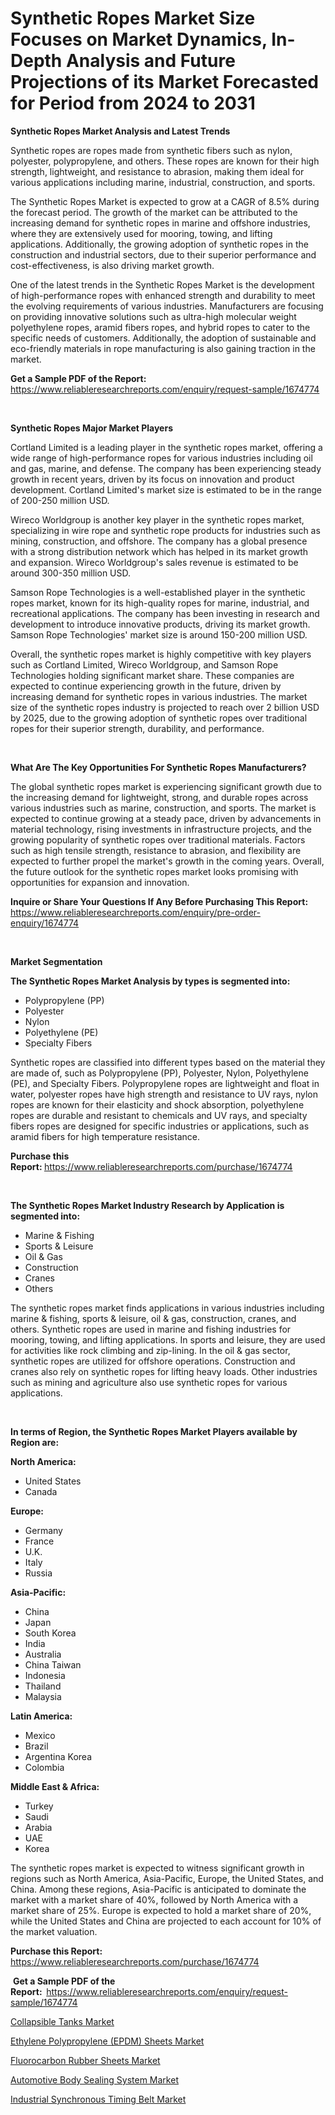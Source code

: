 <p><h1>Synthetic Ropes Market Size Focuses on Market Dynamics, In-Depth Analysis and Future Projections of its Market Forecasted for Period from 2024 to 2031</h1></p><p><strong>Synthetic Ropes Market Analysis and Latest Trends</strong></p>
<p><p>Synthetic ropes are ropes made from synthetic fibers such as nylon, polyester, polypropylene, and others. These ropes are known for their high strength, lightweight, and resistance to abrasion, making them ideal for various applications including marine, industrial, construction, and sports.</p><p>The Synthetic Ropes Market is expected to grow at a CAGR of 8.5% during the forecast period. The growth of the market can be attributed to the increasing demand for synthetic ropes in marine and offshore industries, where they are extensively used for mooring, towing, and lifting applications. Additionally, the growing adoption of synthetic ropes in the construction and industrial sectors, due to their superior performance and cost-effectiveness, is also driving market growth.</p><p>One of the latest trends in the Synthetic Ropes Market is the development of high-performance ropes with enhanced strength and durability to meet the evolving requirements of various industries. Manufacturers are focusing on providing innovative solutions such as ultra-high molecular weight polyethylene ropes, aramid fibers ropes, and hybrid ropes to cater to the specific needs of customers. Additionally, the adoption of sustainable and eco-friendly materials in rope manufacturing is also gaining traction in the market.</p></p>
<p><strong>Get a Sample PDF of the Report:&nbsp;</strong> <a href="https://www.reliableresearchreports.com/enquiry/request-sample/1674774">https://www.reliableresearchreports.com/enquiry/request-sample/1674774</a></p>
<p>&nbsp;</p>
<p><strong>Synthetic Ropes Major Market Players</strong></p>
<p><p>Cortland Limited is a leading player in the synthetic ropes market, offering a wide range of high-performance ropes for various industries including oil and gas, marine, and defense. The company has been experiencing steady growth in recent years, driven by its focus on innovation and product development. Cortland Limited's market size is estimated to be in the range of 200-250 million USD.</p><p>Wireco Worldgroup is another key player in the synthetic ropes market, specializing in wire rope and synthetic rope products for industries such as mining, construction, and offshore. The company has a global presence with a strong distribution network which has helped in its market growth and expansion. Wireco Worldgroup's sales revenue is estimated to be around 300-350 million USD.</p><p>Samson Rope Technologies is a well-established player in the synthetic ropes market, known for its high-quality ropes for marine, industrial, and recreational applications. The company has been investing in research and development to introduce innovative products, driving its market growth. Samson Rope Technologies' market size is around 150-200 million USD.</p><p>Overall, the synthetic ropes market is highly competitive with key players such as Cortland Limited, Wireco Worldgroup, and Samson Rope Technologies holding significant market share. These companies are expected to continue experiencing growth in the future, driven by increasing demand for synthetic ropes in various industries. The market size of the synthetic ropes industry is projected to reach over 2 billion USD by 2025, due to the growing adoption of synthetic ropes over traditional ropes for their superior strength, durability, and performance.</p></p>
<p>&nbsp;</p>
<p><strong>What Are The Key Opportunities For Synthetic Ropes Manufacturers?</strong></p>
<p><p>The global synthetic ropes market is experiencing significant growth due to the increasing demand for lightweight, strong, and durable ropes across various industries such as marine, construction, and sports. The market is expected to continue growing at a steady pace, driven by advancements in material technology, rising investments in infrastructure projects, and the growing popularity of synthetic ropes over traditional materials. Factors such as high tensile strength, resistance to abrasion, and flexibility are expected to further propel the market's growth in the coming years. Overall, the future outlook for the synthetic ropes market looks promising with opportunities for expansion and innovation.</p></p>
<p><strong>Inquire or Share Your Questions If Any Before Purchasing This Report:</strong> <a href="https://www.reliableresearchreports.com/enquiry/pre-order-enquiry/1674774">https://www.reliableresearchreports.com/enquiry/pre-order-enquiry/1674774</a></p>
<p>&nbsp;</p>
<p><strong>Market Segmentation</strong></p>
<p><strong>The Synthetic Ropes Market Analysis by types is segmented into:</strong></p>
<p><ul><li>Polypropylene (PP)</li><li>Polyester</li><li>Nylon</li><li>Polyethylene (PE)</li><li>Specialty Fibers</li></ul></p>
<p><p>Synthetic ropes are classified into different types based on the material they are made of, such as Polypropylene (PP), Polyester, Nylon, Polyethylene (PE), and Specialty Fibers. Polypropylene ropes are lightweight and float in water, polyester ropes have high strength and resistance to UV rays, nylon ropes are known for their elasticity and shock absorption, polyethylene ropes are durable and resistant to chemicals and UV rays, and specialty fibers ropes are designed for specific industries or applications, such as aramid fibers for high temperature resistance.</p></p>
<p><strong>Purchase this Report:&nbsp;</strong><a href="https://www.reliableresearchreports.com/purchase/1674774">https://www.reliableresearchreports.com/purchase/1674774</a></p>
<p>&nbsp;</p>
<p><strong>The Synthetic Ropes Market Industry Research by Application is segmented into:</strong></p>
<p><ul><li>Marine & Fishing</li><li>Sports & Leisure</li><li>Oil & Gas</li><li>Construction</li><li>Cranes</li><li>Others</li></ul></p>
<p><p>The synthetic ropes market finds applications in various industries including marine & fishing, sports & leisure, oil & gas, construction, cranes, and others. Synthetic ropes are used in marine and fishing industries for mooring, towing, and lifting applications. In sports and leisure, they are used for activities like rock climbing and zip-lining. In the oil & gas sector, synthetic ropes are utilized for offshore operations. Construction and cranes also rely on synthetic ropes for lifting heavy loads. Other industries such as mining and agriculture also use synthetic ropes for various applications.</p></p>
<p>&nbsp;</p>
<p><strong>In terms of Region, the Synthetic Ropes Market Players available by Region are:</strong></p>
<p>
    <p> <strong> North America: </strong>
        <ul>
            <li>United States</li>
            <li>Canada</li>
        </ul>
        </p> 
    <p> <strong> Europe: </strong>
        <ul>
            <li>Germany</li>
            <li>France</li>
            <li>U.K.</li>
            <li>Italy</li>
            <li>Russia</li>
        </ul>
        </p> 
    <p> <strong> Asia-Pacific: </strong>
        <ul>
            <li>China</li>
            <li>Japan</li>
            <li>South Korea</li>
            <li>India</li>
            <li>Australia</li>
            <li>China Taiwan</li>
            <li>Indonesia</li>
            <li>Thailand</li>
            <li>Malaysia</li>
        </ul>
        </p> 
    <p> <strong> Latin America: </strong>
        <ul>
            <li>Mexico</li>
            <li>Brazil</li>
            <li>Argentina Korea</li>
            <li>Colombia</li>
        </ul>
        </p> 
    <p> <strong> Middle East & Africa: </strong>
        <ul>
            <li>Turkey</li>
            <li>Saudi</li>
            <li>Arabia</li>
            <li>UAE</li>
            <li>Korea</li>
        </ul>
    </p>
    </p>
<p><p>The synthetic ropes market is expected to witness significant growth in regions such as North America, Asia-Pacific, Europe, the United States, and China. Among these regions, Asia-Pacific is anticipated to dominate the market with a market share of 40%, followed by North America with a market share of 25%. Europe is expected to hold a market share of 20%, while the United States and China are projected to each account for 10% of the market valuation.</p></p>
<p><strong>Purchase this Report: </strong><a href="https://www.reliableresearchreports.com/purchase/1674774">https://www.reliableresearchreports.com/purchase/1674774</a></p>
<p>&nbsp;<strong>Get a Sample PDF of the Report:&nbsp;&nbsp;</strong><a href="https://www.reliableresearchreports.com/enquiry/request-sample/1674774">https://www.reliableresearchreports.com/enquiry/request-sample/1674774</a></p>
<p><strong></strong></p>
<p><p><a href="https://github.com/GroverBarry/Market-Research-Report-List-4/blob/main/collapsible-tanks-market.md">Collapsible Tanks Market</a></p><p><a href="https://github.com/johnbach50/Market-Research-Report-List-2/blob/main/ethylene-polypropylene-epdm-sheets-market.md">Ethylene Polypropylene (EPDM) Sheets Market</a></p><p><a href="https://github.com/kathiaseamanalvaradovlprc2h/Market-Research-Report-List-1/blob/main/fluorocarbon-rubber-sheets-market.md">Fluorocarbon Rubber Sheets Market</a></p><p><a href="https://github.com/wusalecollins540tpqoz/Market-Research-Report-List-1/blob/main/automotive-body-sealing-system-market.md">Automotive Body Sealing System Market</a></p><p><a href="https://github.com/lylyparadise/Market-Research-Report-List-2/blob/main/industrial-synchronous-timing-belt-market.md">Industrial Synchronous Timing Belt Market</a></p></p>